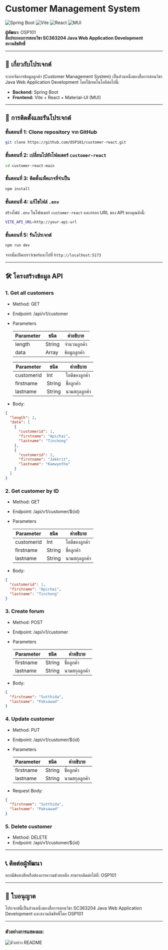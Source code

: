 # Customer Management System

![Spring Boot](https://img.shields.io/badge/Spring_Boot-6DB33F?style=for-the-badge&logo=spring&logoColor=white)
![Vite](https://img.shields.io/badge/Vite-B73BFE?style=for-the-badge&logo=vite&logoColor=FFD62E)
![React](https://img.shields.io/badge/React-20232A?style=for-the-badge&logo=react&logoColor=61DAFB)
![MUI](https://img.shields.io/badge/MUI-007FFF?style=for-the-badge&logo=mui&logoColor=white)

**ผู้พัฒนา:** OSP101  
**สื่อประกอบการสอนวิชา SC363204 Java Web Application Development**  
**สงวนลิขสิทธิ์**

---

## 📖 เกี่ยวกับโปรเจกต์

ระบบจัดการข้อมูลลูกค้า (Customer Management System) เป็นส่วนหนึ่งของสื่อการสอนวิชา Java Web Application Development โดยใช้เทคโนโลยีต่อไปนี้:

- **Backend:** Spring Boot
- **Frontend:** Vite + React + Material-UI (MUI)

---

## 🚀 การติดตั้งและรันโปรเจกต์

### ขั้นตอนที่ 1: Clone repository จาก GitHub
```bash
git clone https://github.com/OSP101/customer-react.git
```

### ขั้นตอนที่ 2: เปลี่ยนไปยังโฟลเดอร์ `customer-react`
```bash
cd customer-react-main
```
### ขั้นตอนที่ 3: ติดตั้งแพ็คเกจที่จำเป็น
```bash
npm install
```
### ขั้นตอนที่ 4: แก้ไขไฟล์ `.env`
สร้างไฟล์ `.env` ในโฟลเดอร์ `customer-react` และกรอก URL ของ API ของคุณดังนี้:
```bash
VITE_API_URL=http://your-api-url
```
### ขั้นตอนที่ 5: รันโปรเจกต์
```bash
npm run dev
```
จากนั้นเปิดเบราว์เซอร์และไปที่ ``http://localhost:5173``

---

## 🛠️ โครงสร้างข้อมูล API

### 1. Get all customers
- Method: GET
- Endpoint: /api/v1/customer
- Parameters

  Parameter | ชนิด | คำอธิบาย
  ---- | ---- | ---- |
  length | String | จำนวนลูกค้า
  data | Array | ข้อมูลลูกค้า

    Parameter | ชนิด | คำอธิบาย
  ---- | ---- | ---- |
  customerid | Int | ไอดีของลูกค้า
  firstname | String | ชื่อลูกค้า
  lastname | String | นามสกุลลูกค้า

- Body:
```json
{
  "length": 2,
  "data": [
    {
      "customerid": 1,
      "firstname": "Apichai",
      "lastname": "Tinchong"
    },
    {
      "customerid": 2,
      "firstname": "Jakkrit",
      "lastname": "Kaewyotha"
    }
  ]
}
```

### 2. Get customer by ID
- Method: GET
- Endpoint: /api/v1/customer/${id}
- Parameters

    Parameter | ชนิด | คำอธิบาย
  ---- | ---- | ---- |
  customerid | Int | ไอดีของลูกค้า
  firstname | String | ชื่อลูกค้า
  lastname | String | นามสกุลลูกค้า
- Body:
```json
{
  "customerid": 1,
  "firstname": "Apichai",
  "lastname": "Tinchong"
}
```

### 3. Create forum
- Method: POST
- Endpoint: /api/v1/customer
- Parameters

    Parameter | ชนิด | คำอธิบาย
  ---- | ---- | ---- |
  firstname | String | ชื่อลูกค้า
  lastname | String | นามสกุลลูกค้า

- Body:
```json
{
  "firstname": "Sutthida",
  "lastname": "Paksawad"
}
```

### 4. Update customer
- Method: PUT
- Endpoint: /api/v1/customer/${id}
- Parameters

    Parameter | ชนิด | คำอธิบาย
  ---- | ---- | ---- |
  firstname | String | ชื่อลูกค้า
  lastname | String | นามสกุลลูกค้า

- Request Body:
```json
{
  "firstname": "Sutthida",
  "lastname": "Paksawad"
}
```

### 5. Delete customer
- Method: DELETE
- Endpoint: /api/v1/customer/${id}

---
## 📞 ติดต่อผู้พัฒนา
หากมีข้อสงสัยหรือต้องการความช่วยเหลือ สามารถติดต่อได้ที่:
OSP101

---

## 📜 ใบอนุญาต
โปรเจกต์นี้เป็นส่วนหนึ่งของสื่อการสอนวิชา SC363204 Java Web Application Development และสงวนลิขสิทธิ์โดย OSP101

---

### ตัวอย่างการแสดงผล:

![ตัวอย่าง README](https://firebasestorage.googleapis.com/v0/b/computer-e84a8.appspot.com/o/images%2Fcustomer-react.png?alt=media&token=1eaf7003-8a99-41db-87cd-79c70271df4b)
